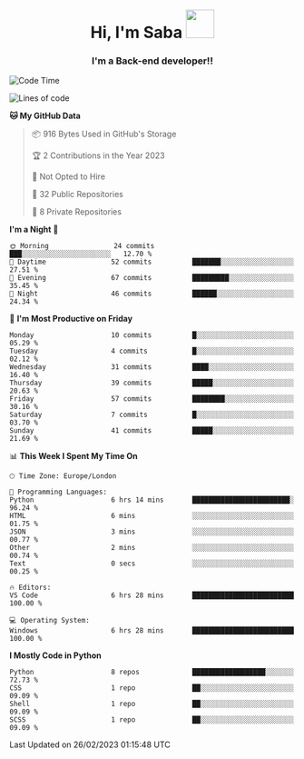 <h1 align="center">Hi, I'm Saba <img src="https://media.giphy.com/media/EdB2g3VFDoKs57oe1w/giphy.gif" width="50"></h1>
<h3 align="center">I'm a Back-end developer!!</h3>

<!--START_SECTION:waka-->
![Code Time](http://img.shields.io/badge/Code%20Time-515%20hrs%2036%20mins-blue)

![Lines of code](https://img.shields.io/badge/From%20Hello%20World%20I%27ve%20Written-20.2%20thousand%20lines%20of%20code-blue)

**🐱 My GitHub Data** 

> 📦 916 Bytes Used in GitHub's Storage 
 > 
> 🏆 2 Contributions in the Year 2023
 > 
> 🚫 Not Opted to Hire
 > 
> 📜 32 Public Repositories 
 > 
> 🔑 8 Private Repositories 
 > 
**I'm a Night 🦉** 

```text
🌞 Morning                24 commits          ███░░░░░░░░░░░░░░░░░░░░░░   12.70 % 
🌆 Daytime                52 commits          ███████░░░░░░░░░░░░░░░░░░   27.51 % 
🌃 Evening                67 commits          █████████░░░░░░░░░░░░░░░░   35.45 % 
🌙 Night                  46 commits          ██████░░░░░░░░░░░░░░░░░░░   24.34 % 
```
📅 **I'm Most Productive on Friday** 

```text
Monday                   10 commits          █░░░░░░░░░░░░░░░░░░░░░░░░   05.29 % 
Tuesday                  4 commits           █░░░░░░░░░░░░░░░░░░░░░░░░   02.12 % 
Wednesday                31 commits          ████░░░░░░░░░░░░░░░░░░░░░   16.40 % 
Thursday                 39 commits          █████░░░░░░░░░░░░░░░░░░░░   20.63 % 
Friday                   57 commits          ████████░░░░░░░░░░░░░░░░░   30.16 % 
Saturday                 7 commits           █░░░░░░░░░░░░░░░░░░░░░░░░   03.70 % 
Sunday                   41 commits          █████░░░░░░░░░░░░░░░░░░░░   21.69 % 
```


📊 **This Week I Spent My Time On** 

```text
🕑︎ Time Zone: Europe/London

💬 Programming Languages: 
Python                   6 hrs 14 mins       ████████████████████████░   96.24 % 
HTML                     6 mins              ░░░░░░░░░░░░░░░░░░░░░░░░░   01.75 % 
JSON                     3 mins              ░░░░░░░░░░░░░░░░░░░░░░░░░   00.77 % 
Other                    2 mins              ░░░░░░░░░░░░░░░░░░░░░░░░░   00.74 % 
Text                     0 secs              ░░░░░░░░░░░░░░░░░░░░░░░░░   00.25 % 

🔥 Editors: 
VS Code                  6 hrs 28 mins       █████████████████████████   100.00 % 

💻 Operating System: 
Windows                  6 hrs 28 mins       █████████████████████████   100.00 % 
```

**I Mostly Code in Python** 

```text
Python                   8 repos             ██████████████████░░░░░░░   72.73 % 
CSS                      1 repo              ██░░░░░░░░░░░░░░░░░░░░░░░   09.09 % 
Shell                    1 repo              ██░░░░░░░░░░░░░░░░░░░░░░░   09.09 % 
SCSS                     1 repo              ██░░░░░░░░░░░░░░░░░░░░░░░   09.09 % 
```




 Last Updated on 26/02/2023 01:15:48 UTC
<!--END_SECTION:waka-->
